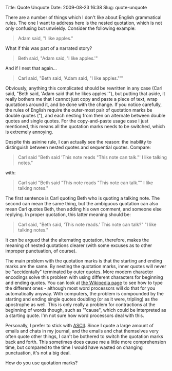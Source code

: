 Title: Quote Unquote
Date: 2009-08-23 16:38
Slug: quote-unquote

There are a number of things which I don't like about English
grammatical rules. The one I want to address here is the nested
quotation, which is not only confusing but unwieldy. Consider the
following example:  

> Adam said, "I like apples."
> </p>

What if this was part of a narrated story?  

> Beth said, "Adam said, 'I like apples.'"
> </p>

And if I nest that again...  

> Carl said, "Beth said, 'Adam said, "I like apples."'"
> </p>

Obviously, anything this complicated should be rewritten in any case
(Carl said, "Beth said, 'Adam said that he likes apples.'"), but putting
that aside, it really bothers me that I cannot just copy and paste a
piece of text, wrap quotations around it, and be done with the change.
If you notice carefully, the rules of English require the outer-most
pair of quotation marks be double quotes ("), and each nesting from then
on alternate between double quotes and single quotes. For the
copy-and-paste usage case I just mentioned, this means all the quotation
marks needs to be switched, which is extremely annoying.

Despite this asinine rule, I can actually see the reason: the inability
to distinguish between nested quotes and sequential quotes. Compare:  

> Carl said "Beth said 'This note reads "This note can talk."' I like
> talking notes."
> </p>

with:  

> Carl said "Beth said "This note reads "This note can talk."" I like
> talking notes."
> </p>

The first sentence is Carl quoting Beth who is quoting a talking note.
The second can mean the same thing, but the ambiguous quotation can also
mean Carl quotes Beth, then adding his own comment, and someone else
replying. In proper quotation, this latter meaning should be:  

> Carl said, "Beth said, 'This note reads.' This note can talk?" "I like
> talking notes."
> </p>

It can be argued that the alternating quotation, therefore, makes the
meaning of nested quotations clearer (with some excuses as to other
improper punctuation, of course).

The main problem with the quotation marks is that the starting and
ending marks are the same. By nesting the quotation marks, inner quotes
will never be "accidentally" terminated by outer quotes. More modern
character encodings solve this problem with using different characters
for beginning and ending quotes. You can look at [the Wikipedia
page](http://en.wikipedia.org/wiki/Quotation_mark#Typing_quotation_marks_on_a_computer_keyboard)
to see how to type the different ones - although most word processors
will do that for you automatically anyway. With computers, the problem
is compounded by the starting and ending single quotes doubling (or as
it were, tripling) as the apostrophe as well. This is only really a
problem for contractions at the beginning of words though, such as
"'cause", which could be interpreted as a starting quote. I'm not sure
how word processors deal with this.

Personally, I prefer to stick with
[ASCII](http://en.wikipedia.org/wiki/ASCII). Since I quote a large
amount of emails and chats in my journal, and the emails and chat
themselves very often quote other things, I can't be bothered to switch
the quotation marks back and forth. This sometimes does cause me a
little more comprehension time, but compared to the time I would have
wasted on changing punctuation, it's not a big deal.

How do you use quotation marks?


